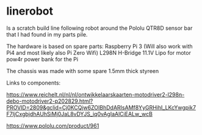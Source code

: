 # linerobot

Is a scratch build line following robot around the Pololu QTR8D sensor bar that I had found in my parts pile.

The hardware is based on spare parts:
Raspberry Pi 3 (Will also work with Pi4 and most likely also Pi Zero Wifi)
L298N H-Bridge
11.1V Lipo for motor pow4r
power bank for the Pi

The chassis was made with some spare 1.5mm thick styreen 

Links to components:

https://www.reichelt.nl/nl/nl/ontwikkelaarskaarten-motodriver2-l298n-debo-motodriver2-p202829.html?PROVID=2809&gclid=Cj0KCQjw6ZOIBhDdARIsAMf8YyGRHihI_LKcYwgpik7F7IjCxgbjdhAUhSiMj0JaL8vDYJS_iq0vAgIaAlCiEALw_wcB

https://www.pololu.com/product/961
